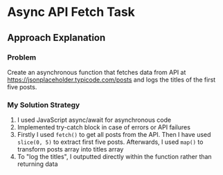 # Async API Fetch Task

## Approach Explanation

### Problem
Create an asynchronous function that fetches data from API at https://jsonplaceholder.typicode.com/posts and logs the titles of the first five posts.

### My Solution Strategy

1. I used JavaScript async/await for asynchronous code
2. Implemented try-catch block in case of errors or API failures
3. Firstly I used `fetch()` to get all posts from the API. Then I have used `slice(0, 5)` to extract first five posts. Afterwards, I used `map()` to transform posts array into titles array
4. To "log the titles", I outputted directly within the function rather than returning data

